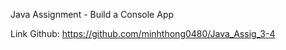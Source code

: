 Java Assignment - Build a Console App

Link Github: https://github.com/minhthong0480/Java_Assig_3-4
